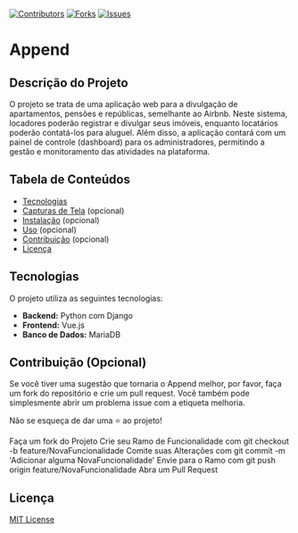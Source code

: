 
[![Contributors](https://img.shields.io/github/contributors/HabSync/habsync-lnx.svg?style=for-the-badge)](https://github.com/Am4ral/Append/graphs/contributors)
[![Forks](https://img.shields.io/github/forks/HabSync/habsync-lnx.svg?style=for-the-badge)](https://github.com/Am4ral/Append)
[![Issues](https://img.shields.io/github/issues/HabSync/habsync-lnx.svg?style=for-the-badge)](https://github.com/Am4ral/Appendissues)




# Append

## Descrição do Projeto
O projeto se trata de uma aplicação web para a divulgação de apartamentos, pensões e repúblicas, semelhante ao Airbnb. Neste sistema, locadores poderão registrar e divulgar seus imóveis, enquanto locatários poderão contatá-los para aluguel. Além disso, a aplicação contará com um painel de controle (dashboard) para os administradores, permitindo a gestão e monitoramento das atividades na plataforma.

## Tabela de Conteúdos
- [Tecnologias](#tecnologias)
- [Capturas de Tela](#capturas-de-tela) (opcional)
- [Instalação](#instalação) (opcional)
- [Uso](#uso) (opcional)
- [Contribuição](#contribuição) (opcional)
- [Licença](#licença)

## Tecnologias
O projeto utiliza as seguintes tecnologias:

- **Backend:** Python com Django
- **Frontend:** Vue.js
- **Banco de Dados:** MariaDB


## Contribuição (Opcional)
Se você tiver uma sugestão que tornaria o Append melhor, por favor, faça um fork do repositório e crie um pull request. Você também pode simplesmente abrir um problema issue com a etiqueta melhoria.

Não se esqueça de dar uma ⭐ ao projeto!

Faça um fork do Projeto
Crie seu Ramo de Funcionalidade com git checkout -b feature/NovaFuncionalidade
Comite suas Alterações com git commit -m 'Adicionar alguma NovaFuncionalidade'
Envie para o Ramo com git push origin feature/NovaFuncionalidade
Abra um Pull Request 

## Licença
[MIT License](LICENSE)


